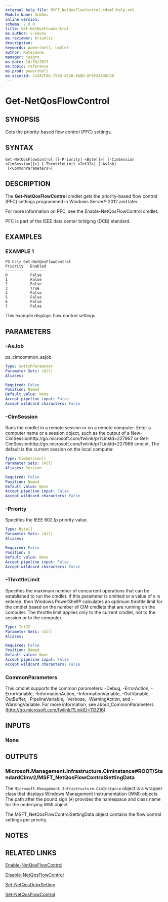 ```yaml
---
external help file: MSFT_NetQosFlowControl.cdxml-help.xml
Module Name: DcbQos
online version: 
schema: 2.0.0
title: Get-NetQosFlowControl
ms.author: v-kaunu
ms.reviewer: brianlic
description: 
keywords: powershell, cmdlet
author: Kateyanne
manager: jasgro
ms.date: 10/30/2017
ms.topic: reference
ms.prod: powershell
ms.assetid: C42A7FA6-75A9-4E20-8A8D-8F9F28A35C88
---
```


# Get-NetQosFlowControl

## SYNOPSIS
Gets the priority-based flow control (PFC) settings.

## SYNTAX

```
Get-NetQosFlowControl [[-Priority] <Byte[]>] [-CimSession <CimSession[]>] [-ThrottleLimit <Int32>] [-AsJob]
 [<CommonParameters>]
```

## DESCRIPTION
The **Get-NetQosFlowControl** cmdlet gets the priority-based flow control (PFC) settings programmed in Windows Server® 2012 and later.

For more information on PFC, see the Enable-NetQosFlowControl cmdlet.

PFC is part of the IEEE data center bridging (DCB) standard.

## EXAMPLES

### EXAMPLE 1
```
PS C:\> Get-NetQosFlowControl
Priority   Enabled 
--------   ------- 
0          False 
1          False 
2          False 
3          True 
4          False 
5          False 
6          False 
7          False
```

This example displays flow control settings.

## PARAMETERS

### -AsJob
ps_cimcommon_asjob

```yaml
Type: SwitchParameter
Parameter Sets: (All)
Aliases: 

Required: False
Position: Named
Default value: None
Accept pipeline input: False
Accept wildcard characters: False
```

### -CimSession
Runs the cmdlet in a remote session or on a remote computer.
Enter a computer name or a session object, such as the output of a New-CimSessionhttp://go.microsoft.com/fwlink/p/?LinkId=227967 or Get-CimSessionhttp://go.microsoft.com/fwlink/p/?LinkId=227966 cmdlet.
The default is the current session on the local computer.

```yaml
Type: CimSession[]
Parameter Sets: (All)
Aliases: Session

Required: False
Position: Named
Default value: None
Accept pipeline input: False
Accept wildcard characters: False
```

### -Priority
Specifies the IEEE 802.1p priority value.

```yaml
Type: Byte[]
Parameter Sets: (All)
Aliases: 

Required: False
Position: 0
Default value: None
Accept pipeline input: False
Accept wildcard characters: False
```

### -ThrottleLimit
Specifies the maximum number of concurrent operations that can be established to run the cmdlet.
If this parameter is omitted or a value of `0` is entered, then Windows PowerShell® calculates an optimum throttle limit for the cmdlet based on the number of CIM cmdlets that are running on the computer.
The throttle limit applies only to the current cmdlet, not to the session or to the computer.

```yaml
Type: Int32
Parameter Sets: (All)
Aliases: 

Required: False
Position: Named
Default value: None
Accept pipeline input: False
Accept wildcard characters: False
```

### CommonParameters
This cmdlet supports the common parameters: -Debug, -ErrorAction, -ErrorVariable, -InformationAction, -InformationVariable, -OutVariable, -OutBuffer, -PipelineVariable, -Verbose, -WarningAction, and -WarningVariable. For more information, see about_CommonParameters (http://go.microsoft.com/fwlink/?LinkID=113216).

## INPUTS

### None

## OUTPUTS

### Microsoft.Management.Infrastructure.CimInstance#ROOT/StandardCimv2/MSFT_NetQosFlowControlSettingData
The `Microsoft.Management.Infrastructure.CimInstance` object is a wrapper class that displays Windows Management Instrumentation (WMI) objects.
The path after the pound sign (`#`) provides the namespace and class name for the underlying WMI object.
                         
The MSFT_NetQosFlowControlSettingData object contains the flow control settings per priority.

## NOTES

## RELATED LINKS

[Enable-NetQosFlowControl](./Enable-NetQosFlowControl.md)

[Disable-NetQosFlowControl](./Disable-NetQosFlowControl.md)

[Set-NetQosDcbxSetting](./Set-NetQosDcbxSetting.md)

[Set-NetQosFlowControl](./Set-NetQosFlowControl.md)

